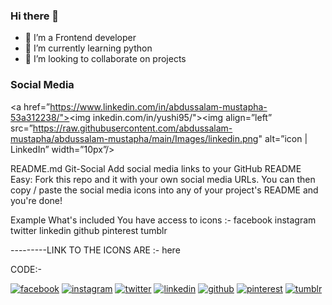 ### Hi there 👋






- 🔭 I’m a Frontend developer
- 🌱 I’m currently learning python
- 👯 I’m looking to collaborate on projects

### Social Media

<a href=”https://www.linkedin.com/in/abdussalam-mustapha-53a312238/"><img inkedin.com/in/yushi95/"><img align=”left” src=”https://raw.githubusercontent.com/abdussalam-mustapha/abdussalam-mustapha/main/Images/linkedin.png" alt=”icon | LinkedIn” width=”10px”/></a>


README.md
Git-Social
Add social media links to your GitHub README
Easy: Fork this repo and it with your own social media URLs. You can then copy / paste the social media icons into any of your project's README and you're done!

Example
What's included You have access to icons :- facebook instagram twitter linkedin github pinterest tumblr

---------LINK TO THE ICONS ARE :- here

CODE:-
<!-- display the social media buttons in your README -->

[![facebook](https://github.com/shikhar1020jais1/Git-Social/blob/master/Icons/Facebook.png (Facebook))][1]
[![instagram](https://github.com/shikhar1020jais1/Git-Social/blob/master/Icons/Instagram.png (Instagram))][2]
[![twitter](https://github.com/shikhar1020jais1/Git-Social/blob/master/Icons/Twitter.png (Twitter))][3]
[![linkedin](https://github.com/shikhar1020jais1/Git-Social/blob/master/Icons/LinkedIn.png (LinkedIn))][4]
[![github](https://github.com/shikhar1020jais1/Git-Social/blob/master/Icons/Github.png (Github))][5]
[![pinterest](https://github.com/shikhar1020jais1/Git-Social/blob/master/Icons/pinterest.png (Pinterest))][6]
[![tumblr](https://github.com/shikhar1020jais1/Git-Social/blob/master/Icons/tumblr.png (Tumblr))][7]

<!-- To Link your profile to the media buttons -->

[1]: https://www.facebook.com/username
[2]: https://www.instagram.com/username
[3]: https://www.twitter.com/username
[4]: https://www.linkedin.com/in/username
[5]: https://www.github.com/username
[6]: https://in.pinterest.com/username
[7]: https://username.tumblr.com







